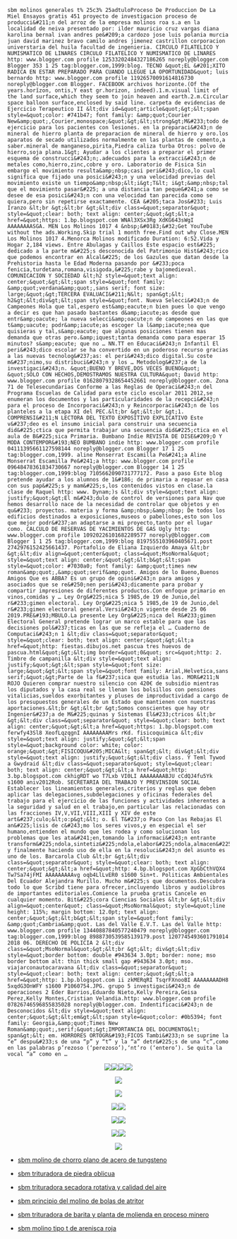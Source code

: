 
```
sbm molinos generales t% 25c3% 25adtuloProceso De Produccion De La Miel Ensayos gratis 451 proyecto de investigacion proceso de producci&#211;n del arroz de la empresa molinos roa s.a en la localidad de neiva presentado por: ilder mauricio cruz vargas diana karolina bernal ivan andres pe&#209;a cardozo jose luis polania murcia juan david marinez bravo camilo andres jimenez castrillon corporacion universtaria del huila facultad de ingenieria. CIRCULO FILATELICO Y NUMISMATICO DE LINARES CIRCULO FILATELICO Y NUMISMATICO DE LINARES http: www.blogger.com profile 12533202484327186265 noreply@blogger.com Blogger 353 1 25 tag:blogger.com,1999:blog. TECNO &quot;EL &#201;XITO RADICA EN ESTAR PREPARADO PARA CUANDO LLEGUE LA OPORTUNIDAD&quot; luis bernardo http: www.blogger.com profile 11926570091614816730 noreply@blogger.com Blogger. FACEBOOK archivos horizonte.(Of the years.horĭzon, ontis,Y east gr.horizon, indeed).1.m.visual limit of the land surface,which they seem to join heaven and earth.2.m.Circular space balloon surface,enclosed by said line. carpeta de evidencias de Ejercicio Terapeutico II &lt;div id=&quot;article&quot;&gt;&lt;span style=&quot;color: #741b47; font family: &amp;quot;Courier New&amp;quot;,Courier,monospace;&quot;&gt;&lt;strong&gt;M&#233;todo de ejercicio para los pacientes con lesiones. en la preparaci&#243;n de mineral de hierro planta de preparacion de mineral de hierro y oro.los aparatos de secado utilizados normalmente en las plantas de cemento,a saber.mineral de manganeso,pirita,Piedra caliza turba Otros: polvo de hierro,soja plana.1&gt; Ayudar a los clientes a preparar el primer esquema de construcci&#243;n;.adecuados para la extracci&#243;n de metales como,hierro,zinc,cobre y oro. Laboratorio de Fisica Sin embargo el movimiento resulta&amp;nbsp;casi peri&#243;dico,lo cual significa que fijado una posici&#243;n y una velocidad previas del movimiento existe un tiempo&amp;nbsp;&lt;i&gt;T&lt; i&gt;&amp;nbsp;tal que el movimiento pasar&#225; a una distancia tan peque&#241;a como se desee de esa posici&#243;n con una velocidad tan parecida como se quiera,pero sin repetirse exactamente. CEA &#205;taca Jos&#233; Luis Iranzo &lt;br &gt;&lt;br &gt;&lt;div class=&quot;separator&quot; style=&quot;clear: both; text align: center;&quot;&gt;&lt;a href=&quot;https: 1.bp.blogspot.com WNAl3XSx3Rg XdKG643sWgI AAAAAAAASGA. MEN Los Molinos 1017 4 &nbsp;&#0183;&#32;Get YouTube without the ads.Working.Skip trial 1 month free.Find out why Close.MEN Los Molinos 1017 4.Menorca Molinos modificado Duration: 6:52.Vida y Hogar 2,184 views. Entre Abulagas y Caillos Este espacio est&#225; dedicado a la parte m&#225;s desconocida del Patrimonio Hist&#243;rico que podemos encontrar en Alcal&#225; de los Gazules que datan desde la Prehistoria hasta le Edad Moderna pasando por &#233;poca fenicia,turdetana,romana,visigoda,&#225;rabe y bajomedieval. COMUNICACION Y SOCIEDAD &lt;h2 style=&quot;text align: center;&quot;&gt;&lt;span style=&quot;font family: &amp;quot;verdana&amp;quot;,sans serif; font size: large;&quot;&gt;TERCERA EVALUACI&#211;N&lt; span&gt;&lt; h2&gt;&lt;div&gt;&lt;span style=&quot;font. Nueva Selecci&#243;n de Campeones Hola que tal,espero est&amp;eacute;n bien pues lo que vengo a decir es que han pasado bastantes d&amp;iacute;as desde que entr&amp;oacute; la nueva selecci&amp;oacute;n de campeones en las que t&amp;uacute; podr&amp;iacute;as escoger la l&amp;iacute;nea que quisieras y tal,s&amp;eacute; que algunas posiciones tienen mas demanda que otras pero.&amp;iquest;tanta demanda como para esperar 15 minutos? s&amp;eacute; que no … NN.TT en Educaci&#243;n Infantil El peri&#243;dico escolar se ha convertido en un poderoso recurso gracias a las nuevas tecnolog&#237;as: el peri&#243;dico digital.Su coste m&#237;nimo,su distribuci&#243;n y los … Metodolog&#237;a de la investigaci&#243;n. &quot;BUENO Y BREVE,DOS VECES BUENO&quot;  &quot;SOLO CON HECHOS,DEMOSTRAMOS NUESTRA CULTURA&quot; David http: www.blogger.com profile 01628079328654452661 noreply@blogger.com. Zona 71 de Telesecundarias Conforme a las Reglas de Operaci&#243;n del Programa Escuelas de Calidad para este ciclo escolar 2011 2012,se enumeran los documentos y las particularidades de la recepci&#243;n para el proceso de Incorporaci&#243;n y Reincorporaci&#243;n de los planteles a la etapa XI del PEC.&lt;br &gt;&lt;br &gt;1. COMPRENSI&#211;N LECTORA DEL TEXTO EXPOSITIVO EXPLICATIVO Este v&#237;deo es el insumo inicial para construir una secuencia did&#225;ctica que permita trabajar una secuencia did&#225;ctica en el aula de B&#225;sica Primaria. Bumbano Indie REVISTA DE DISE&#209;O Y MODA CONTEMPOR&#193;NEO BUMBANO indie http: www.blogger.com profile 04111395661127598144 noreply@blogger.com Blogger 17 1 25 tag:blogger.com,1999. aline Monserrat Escamilla Pe&#241;a Aline Monserrat Escamilla Pe&#241;a http: www.blogger.com profile 09648478361834730667 noreply@blogger.com Blogger 14 1 25 tag:blogger.com,1999:blog 7105662090731777172. Paso a paso Este blog pretende ayudar a los alumnos de 1&#186; de primaria a repasar en casa con sus pap&#225;s y mam&#225;s,los contenidos vistos en clase.la clase de Raquel http: www. Dynam;)s &lt;div style=&quot;text align: justify;&quot;&gt;El m&#243;dulo de control de versiones para Nav que hemos desarrollo nace de la necesidad de controlar que objetos y en qu&#233; proyectos. materia y forma &amp;nbsp;&amp;nbsp; De todos los edificios destinados a exposiciones,museos o pabellones,esto son los que mejor podr&#237;an adaptarse a mi proyecto,tanto por el lugar como. CALCULO DE RESERVAS DE YACIMIENTOS DE GAS Ugly http: www.blogger.com profile 10920226101682289577 noreply@blogger.com Blogger 1 1 25 tag:blogger.com,1999:blog 8197555103960405671.post 2742976152425661437. Portafolio de Eliana Izquierdo Amaya &lt;br &gt;&lt;div align=&quot;center&quot; class=&quot;MsoNormal&quot; style=&quot;text align: center;&quot;&gt;&lt;b&gt;&lt;span style=&quot;color: #7030a0; font family: &amp;quot;times new roman&amp;quot;,&amp;quot;serif&amp;quot. Amigos de lo Bueno,Buenos Amigos Que es ABBA? Es un grupo de opini&#243;n para amigos y asociados que se re&#250;nen peri&#243;dicamente para probar y compartir impresiones de diferentes productos.Con enfoque primario en vinos,comidas y … Ley Org&#225;nica 5 1985,de 19 de Junio,del r&#233;gimen electoral. Ley Org&#225;nica 5 1985,de 19 de Junio,del r&#233;gimen electoral general.Versi&#243;n vigente desde 25 06 2019.PRE&#193;MBULO.La presente Ley Org&#225;nica del R&#233;gimen Electoral General pretende lograr un marco estable para que las decisiones pol&#237;ticas en las que se refleja el … Cuaderno de Computaci&#243;n 1 &lt;div class=&quot;separator&quot; style=&quot;clear: both; text align: center;&quot;&gt;&lt;a href=&quot;http: fiestas.dibujos.net pascua tres huevos de pascua.html&quot;&gt;&lt;img border=&quot;0&quot; src=&quot;http: 2. Timbre de campanilla &lt;div style=&quot;text align: justify;&quot;&gt;&lt;span style=&quot;font size: large;&quot;&gt;&lt;span style=&quot;font family: Arial,Helvetica,sans serif;&quot;&gt;Parte de la f&#237;sica que estudia las. MOR&#211;N ROJO Quieren comprar nuestro silencio con 420€ de subsidio mientras los diputados y la casa real se llenan los bolsillos con pensiones vitalicias,sueldos exorbitantes y pluses de improductividad a cargo de los presupuestos generales de un Estado que mantienen con nuestras aportaciones.&lt;br &gt;&lt;br &gt;Somos conscientes que hay otr Ingenier&#237;a de M&#225;quinas y Sistemas El&#233;ctricos &lt;br &gt;&lt;div class=&quot;separator&quot; style=&quot;clear: both; text align: center;&quot;&gt;&lt;a href=&quot;https: 1.bp.blogspot.com ferwfy43Sl8 XeofLqzqgnI AAAAAAAAMrs rKd. fisicoquimica &lt;div style=&quot;text align: justify;&quot;&gt;&lt;span style=&quot;background color: white; color: orange;&quot;&gt;FISICOQU&#205;MICA&lt; span&gt;&lt; div&gt;&lt;div style=&quot;text align: justify;&quot;&gt;&lt;div class. Y Teml Tywod a Gwydraid &lt;div class=&quot;separator&quot; style=&quot;clear: both; text align: center;&quot;&gt;&lt;a href=&quot;http: 3.bp.blogspot.com ckhigRDT wo T7Lxb VI0LI AAAAAAAABJU cCdQJ4fu5Yk s1600 aniv2012Rob. SECRETARIA DEL TRABAJO Y PREVINSION SOCIAL Establecer los lineamientos generales,criterios y reglas que deben aplicar las delegaciones,subdelegaciones y oficinas federales del trabajo para el ejercicio de las funciones y actividades inherentes a la seguridad y salud en el trabajo,en particular las relacionadas con las fracciones IV,V,VII,VIII,XIII y XIV de este art&#237;culo;&lt;o:p&gt;&lt; o. El T&#237;o Paco Con las Rebajas El an&#225;lisis de c&#243;mo los seres vivos,y en especial el ser humano,entienden el mundo que les rodea y como solucionan los problemas que les ata&#241;en,tomando la informaci&#243;n entrante transform&#225;ndola,sintetiz&#225;ndola,elabor&#225;ndola,almacen&#225;ndola,recuper&#225;ndola y finalmente haciendo uso de ella en la resoluci&#243;n del asunto es uno de los. Barcarola Club &lt;br &gt;&lt;div class=&quot;separator&quot; style=&quot;clear: both; text align: center;&quot;&gt;&lt;a href=&quot;http: 4.bp.blogspot.com XpGbCthVQX4 Tw7Sa74jFMI AAAAAAAAAvg oqb4LlLvER0 s1600 Sin+t. Politicas Ambientales Del Ecuador Alejandra Murillo. Mucho m&#225;s que documentos.Descubra todo lo que Scribd tiene para ofrecer,incluyendo libros y audiolibros de importantes editoriales.Comience la prueba gratis Cancele en cualquier momento. Bit&#225;cora Ciencias Sociales &lt;br &gt;&lt;div align=&quot;center&quot; class=&quot;MsoNormal&quot; style=&quot;line height: 115%; margin bottom: 12.0pt; text align: center;&quot;&gt;&lt;b&gt;&lt;span style=&quot;font family: &amp;quot;Cambria&amp;quot. Las del Valle E.V.T. Las del Valle http: www.blogger.com profile 13440887840577240479 noreply@blogger.com tag:blogger.com,1999:blog 8988730539585139179.post 1207745493601791014 2018 06. DERECHO DE POLICIA 2 &lt;div class=&quot;MsoNormal&quot;&gt;&lt;br &gt;&lt; div&gt;&lt;div style=&quot;border bottom: double #943634 3.0pt; border: none; mso border bottom alt: thin thick small gap #943634 3.0pt; mso. viajarconautocaravana &lt;div class=&quot;separator&quot; style=&quot;clear: both; text align: center;&quot;&gt;&lt;a href=&quot;http: 1.bp.blogspot.com ii zkMERqRI TsqrFXnooBI AAAAAAAADH8 5xqdG3OnWFY s1600 P1060754.JPG. grupo 5 investigaci&#243;n de operaciones 2 Eder Barrios,Eduardo Nieto,Kelly Pereira,Geisa Perez,Kelly Montes,Cristian Velandia.http: www.blogger.com profile 07826746596855835028 noreply@blogger.com. Indentificaci&#243;n de Desconocidos &lt;div style=&quot;text align: center;&quot;&gt;&lt;em&gt;&lt;span style=&quot;color: #0b5394; font family: Georgia,&amp;quot;Times New Roman&amp;quot;,serif;&quot;&gt;IMPORTANCIA DEL DOCUMENTO&lt; span&gt;&lt; em. HORRORES ORTOGR&#193;FICOS Tambi&#233;n se suprime la “e” despu&#233;s de una “p” y “t” y la “a” detr&#225;s de una “c”,como en las palabras p’rezoso (‘perezoso’),‘nt’ro (‘entero’). Se quita la vocal “a” como en … 
```

<div align="center">

<a href="https://es-mill.shibang-china.com/github&k=sbm+molinos+generales+t%25+25c3%25+25adtulo"><img src="https://static.shibang-china.com/es/mill/index.jpg"></a><a href="https://es-mill.shibang-china.com/materials.htmlgithub&k=sbm+molinos+generales+t%25+25c3%25+25adtulo"><img src="https://static.shibang-china.com/es/mill/materials.jpg"></a><a href="https://es-mill.shibang-china.com/about.htmlgithub&k=sbm+molinos+generales+t%25+25c3%25+25adtulo"><img src="https://static.shibang-china.com/es/mill/about.jpg"></a><a href="https://es-mill.shibang-china.com/contact.htmlgithub&k=sbm+molinos+generales+t%25+25c3%25+25adtulo"><img src="https://static.shibang-china.com/es/mill/contact.jpg"></a>

<a href="https://es-mill.shibang-china.com/github&k=sbm+molinos+generales+t%25+25c3%25+25adtulo"><img src="https://static.shibang-china.com/es/mill/banner.jpg"></a>

<a href="https://swt.shibang-china.com/github&k=sbm+molinos+generales+t%25+25c3%25+25adtulo"><img src="https://static.shibang-china.com/es/mill/chat.jpg"></a>

<a href="https://es-mill.shibang-china.com/products/vertical-roller-mill.htmlgithub&k=sbm+molinos+generales+t%25+25c3%25+25adtulo"><img src="https://static.shibang-china.com/es/mill/vertical.jpg"></a><a href="https://es-mill.shibang-china.com/products/raymond-mill.htmlgithub&k=sbm+molinos+generales+t%25+25c3%25+25adtulo"><img src="https://static.shibang-china.com/es/mill/raymond.jpg"></a>

<a href="https://es-mill.shibang-china.com/products/ultrafine-grinding-mill.htmlgithub&k=sbm+molinos+generales+t%25+25c3%25+25adtulo"><img src="https://static.shibang-china.com/es/mill/ultrafine.jpg"></a><a href="https://es-mill.shibang-china.com/products/trapezium-grinding-mill.htmlgithub&k=sbm+molinos+generales+t%25+25c3%25+25adtulo"><img src="https://static.shibang-china.com/es/mill/trapezium.jpg"></a>

<a href="https://es-mill.shibang-china.com/products/ball-mill.htmlgithub&k=sbm+molinos+generales+t%25+25c3%25+25adtulo"><img src="https://static.shibang-china.com/es/mill/ball.jpg"></a><a href="https://es-mill.shibang-china.com/products/hammer-mill.htmlgithub&k=sbm+molinos+generales+t%25+25c3%25+25adtulo"><img src="https://static.shibang-china.com/es/mill/hammer.jpg"></a>

<a href="https://swt.shibang-china.com/github&k=sbm+molinos+generales+t%25+25c3%25+25adtulo"><img src="https://static.shibang-china.com/es/mill/case.jpg"></a>

</div>


* [sbm molino de chorro plano de acero de tungsteno](sbm%20molino%20de%20chorro%20plano%20de%20acero%20de%20tungsteno.md)

* [sbm trituradora de piedra oblicua](sbm%20trituradora%20de%20piedra%20oblicua.md)

* [sbm trituradora secadora rotativa y calidad del aire](sbm%20trituradora%20secadora%20rotativa%20y%20calidad%20del%20aire.md)

* [sbm principio del molino de bolas de atritor](sbm%20principio%20del%20molino%20de%20bolas%20de%20atritor.md)

* [sbm trituradora de barita y planta de molienda en proceso minero](sbm%20trituradora%20de%20barita%20y%20planta%20de%20molienda%20en%20proceso%20minero.md)

* [sbm molino tipo t de arenisca roja](sbm%20molino%20tipo%20t%20de%20arenisca%20roja.md)